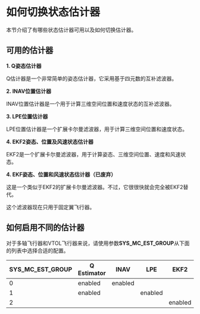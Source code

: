 # 如何切换状态估计器

本节介绍了有哪些状态估计器可用以及如何切换估计器。

## 可用的估计器

**1. Q姿态估计器**

Q估计器是一个非常简单的姿态估计器，它采用基于四元数的互补滤波器。

**2. INAV位置估计器**

INAV位置估计器是一个用于计算三维空间位置和速度状态的互补滤波器。

**3. LPE位置估计器**

LPE位置估计器是一个扩展卡尔曼滤波器，用于计算三维空间位置和速度状态。

**4. EKF2姿态、位置及风速状态估计器**

EKF2是一个扩展卡尔曼滤波器，用于计算姿态、三维空间位置、速度和风速状态。

**4. EKF姿态、位置和风速状态估计器（已废弃）**

这是一个类似于EKF2的扩展卡尔曼滤波器。不过，它很很快就会完全被EKF2替代。

这个滤波器现在只用于固定翼飞行器。

## 如何启用不同的估计器

对于多轴飞行器和VTOL飞行器来说，请使用参数**SYS_MC_EST_GROUP**从下面的列表中选择合适的配置。

| SYS_MC_EST_GROUP | Q Estimator| INAV | LPE | EKF2 |
| --- | --- | --- | --- | --- |
| 0 | enabled | enabled | | |
| 1 | enabled |  | enabled | |
| 2 |  |  | | enabled |
